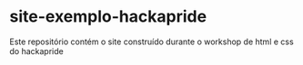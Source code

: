 # site-exemplo-hackapride
Este repositório contém o site construído durante o workshop de html e css do hackapride
